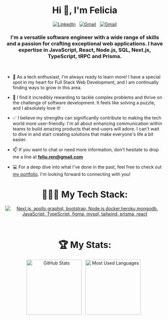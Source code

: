 <h1 align="center">Hi 👋, I'm Felicia</h1>
<div align="center">

[![LinkedIn](https://skillicons.dev/icons?i=linkedin)](https://www.linkedin.com/in/felicia-fel/) &nbsp;
[![Gmail](https://skillicons.dev/icons?i=gmail)](mailto:feliu.ren@gmail.com?subject=Hello%20Fel,%20From%20Github) &nbsp;
[![Gmail](https://skillicons.dev/icons?i=instagram)](https://www.instagram.com/applescan/)

</div>
<h3 align="center">I'm a versatile software engineer with a wide range of skills and a passion for crafting exceptional web applications. I have expertise in JavaScript, React, Node.js, SQL, Next.js, TypeScript, tRPC and Prisma.</h3>

<br/>

- 🌱 As a tech enthusiast, I'm always ready to learn more! I have a special spot in my heart for Full Stack Web Development, and I am continually finding ways to grow in this area.

- 💁 I find it incredibly rewarding to tackle complex problems and thrive on the challenge of software development. It feels like solving a puzzle, and I absolutely love it!

- ✅ I believe my strengths can significantly contribute to making the tech world more user-friendly. I'm all about enhancing communication within teams to build amazing products that end-users will adore. I can't wait to dive in and start creating solutions that make everyone's life a bit easier.

- 📫 If you want to chat or need more information, don't hesitate to drop me a line at **feliu.ren@gmail.com**

- 💻 For a deep dive into what I've done in the past, feel free to check out  <a href="https://felicia-portfolio.netlify.app/" target="blank"> my portfolio</a>. I'm looking forward to connecting with you!

<div align="center">
<h1>👨🏻‍💻 My Tech Stack:</h1>


[![Next.js, apollo,graphql, bootstrap, Node.js,docker,heroku,mongodb, JavaScript, TypeScript, figma, mysql, tailwind, prisma, react](https://skillicons.dev/icons?i=next,apollo,graphql,bootstrap,nodejs,docker,heroku,mongodb,js,ts,figma,mysql,tailwind,prisma,react)](https://skillicons.dev)

<br/>

<h1> 🏆 My Stats:</h1>

<p>
    <img height=175 alt="GitHub Stats" src="https://github-readme-stats.vercel.app/api?username=applescan&show_icons=true&count_private=true&theme=dark" />&nbsp;&nbsp;
    <img height=175 alt="Most Used Languages" src="https://github-readme-stats.vercel.app/api/top-langs/?username=applescan&layout=compact&theme=dark" />&nbsp;&nbsp;
</p>

</div>
